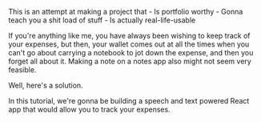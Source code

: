 This is an attempt at making a project that 
    - Is portfolio worthy
    - Gonna teach you a shit load of stuff
    - Is actually real-life-usable

If you're anything like me, you have always been wishing to keep track of your expenses, but then, your wallet comes out at all the times when you can't go about 
carrying a notebook to jot down the expense, and then you forget all about it. Making a note on a notes app also might not seem very feasible.

Well, here's a solution. 

In this tutorial, we're gonna be building a speech and text powered React app that would allow you to track your expenses.